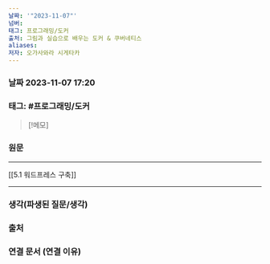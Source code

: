 ```yaml
---
날짜: '"2023-11-07"'
넘버: 
태그: 프로그래밍/도커
출처: 그림과 실습으로 배우는 도커 & 쿠버네티스
aliases: 
저자: 오가사와라 시게타카
---
```

### 날짜  2023-11-07 17:20

### 태그: #프로그래밍/도커 

>[!메모]
>

### 원문
---
[[5.1 워드프레스 구축]]


---
### 생각(파생된 질문/생각)

### 출처

### 연결 문서 (연결 이유)

